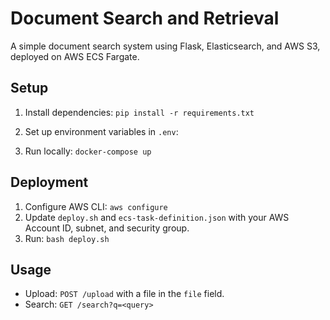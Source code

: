 # Document Search and Retrieval

A simple document search system using Flask, Elasticsearch, and AWS S3, deployed on AWS ECS Fargate.

## Setup

1. Install dependencies: `pip install -r requirements.txt`
2. Set up environment variables in `.env`:

3. Run locally: `docker-compose up`

## Deployment

1. Configure AWS CLI: `aws configure`
2. Update `deploy.sh` and `ecs-task-definition.json` with your AWS Account ID, subnet, and security group.
3. Run: `bash deploy.sh`

## Usage

- Upload: `POST /upload` with a file in the `file` field.
- Search: `GET /search?q=<query>`